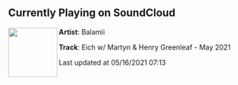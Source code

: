 ## Currently Playing on SoundCloud

[<img align="left" width="100" src="https://i1.sndcdn.com/artworks-EzheV5HnyEzKDKWx-cq2bXQ-t500x500.jpg">](https://soundcloud.com/balamii/eich-w-martyn-henry-greenleaf-may-2021)

**Artist**: Balamii 

**Track**: Eich w/ Martyn & Henry Greenleaf - May 2021

Last updated at 05/16/2021 07:13
